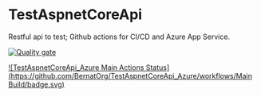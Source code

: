 # TestAspnetCoreApi

Restful api to test; Github actions for CI/CD and Azure App Service.

[![Quality gate](https://sonarcloud.io/api/project_badges/quality_gate?project=BernatOrg_TestAspnetCoreApi_Azure)](https://sonarcloud.io/dashboard?id=BernatOrg_TestAspnetCoreApi_Azure)

[![TestAspnetCoreApi_Azure Main Actions Status](https://github.com/BernatOrg/TestAspnetCoreApi_Azure/workflows/Main Build/badge.svg)](https://github.com/BernatOrg/TestAspnetCoreApi_Azure/actions)




